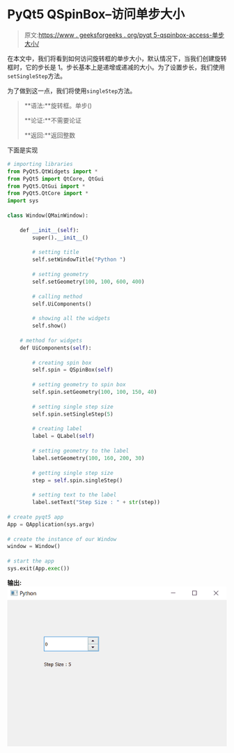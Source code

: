 # PyQt5 QSpinBox–访问单步大小

> 原文:[https://www . geeksforgeeks . org/pyqt 5-qspinbox-access-单步大小/](https://www.geeksforgeeks.org/pyqt5-qspinbox-accessing-single-step-size/)

在本文中，我们将看到如何访问旋转框的单步大小，默认情况下，当我们创建旋转框时，它的步长是 1。步长基本上是递增或递减的大小。为了设置步长，我们使用`setSingleStep`方法。

为了做到这一点，我们将使用`singleStep`方法。

> **语法:**旋转框。单步()
> 
> **论证:**不需要论证
> 
> **返回:**返回整数

下面是实现

```py
# importing libraries
from PyQt5.QtWidgets import * 
from PyQt5 import QtCore, QtGui
from PyQt5.QtGui import * 
from PyQt5.QtCore import * 
import sys

class Window(QMainWindow):

    def __init__(self):
        super().__init__()

        # setting title
        self.setWindowTitle("Python ")

        # setting geometry
        self.setGeometry(100, 100, 600, 400)

        # calling method
        self.UiComponents()

        # showing all the widgets
        self.show()

    # method for widgets
    def UiComponents(self):

        # creating spin box
        self.spin = QSpinBox(self)

        # setting geometry to spin box
        self.spin.setGeometry(100, 100, 150, 40)

        # setting single step size
        self.spin.setSingleStep(5)

        # creating label
        label = QLabel(self)

        # setting geometry to the label
        label.setGeometry(100, 160, 200, 30)

        # getting single step size
        step = self.spin.singleStep()

        # setting text to the label
        label.setText("Step Size : " + str(step))

# create pyqt5 app
App = QApplication(sys.argv)

# create the instance of our Window
window = Window()

# start the app
sys.exit(App.exec())
```

**输出:**
![](img/5e1d6c037f9906ece989f00aa32ae44f.png)